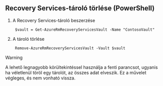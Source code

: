 ## <a name="delete-a-recovery-services-vault-powershell"></a>Recovery Services-tároló törlése (PowerShell)

1. A Recovery Services-tároló beszerzése

        $vault = Get-AzureRmRecoveryServicesVault -Name "ContosoVault"

2. A tároló törlése

        Remove-AzureRmRecoveryServicesVault -Vault $vault

>[!WARNING]
>
> A lehető legnagyobb körültekintéssel használja a fenti parancsot, ugyanis ha véletlenül töröl egy tárolót, az összes adat elveszik. Ez a művelet végleges, és nem vonható vissza.  




<!--HONumber=Feb17_HO3-->


